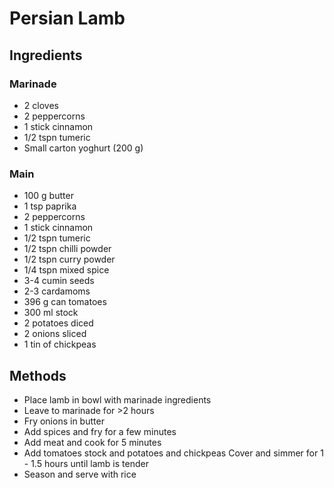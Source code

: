 # Persian Lamb

## Ingredients

### Marinade

- 2 cloves
- 2 peppercorns
- 1 stick cinnamon
- 1/2 tspn tumeric
- Small carton yoghurt (200 g) 

### Main

- 100 g butter
- 1 tsp paprika
- 2 peppercorns
- 1 stick cinnamon
- 1/2 tspn tumeric
- 1/2 tspn  chilli powder
- 1/2 tspn curry powder
- 1/4 tspn mixed spice
- 3-4 cumin seeds
- 2-3 cardamoms
- 396 g can tomatoes
- 300 ml stock
- 2 potatoes diced
- 2 onions sliced
- 1 tin of chickpeas

## Methods

- Place lamb in bowl with marinade ingredients
- Leave to marinade for >2 hours
- Fry onions in butter
- Add spices and fry for a few minutes
- Add meat and cook for 5 minutes
- Add tomatoes stock and potatoes and chickpeas
Cover and simmer for 1 - 1.5 hours until lamb is tender
- Season and serve with rice
